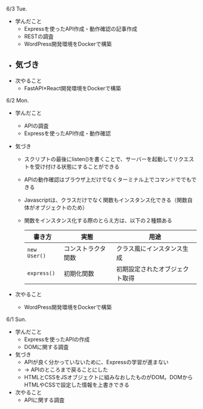 6/3 Tue.
- 学んだこと
  - Expressを使ったAPI作成・動作確認の記事作成
  - RESTの調査
  - WordPress開発環境をDockerで構築
- 気づき
  - 
- 次やること
  - FastAPI×React開発環境をDockerで構築

6/2 Mon.
- 学んだこと
  - APIの調査
  - Expressを使ったAPI作成・動作確認
- 気づき
  - スクリプトの最後にlisten()を書くことで、サーバーを起動してリクエストを受け付ける状態にすることができる
  - APIの動作確認はブラウザ上だけでなくターミナル上でコマンドででもできる
  - Javascriptは、クラスだけでなく関数もインスタンス化できる（関数自体がオブジェクトのため）
  - 関数をインスタンス化する際のとらえ方は、以下の２種類ある

    | 書き方          | 実態        | 用途              |
    | ------------ | --------- | --------------- |
    | `new User()` | コンストラクタ関数 | クラス風にインスタンス生成   |
    | `express()`  | 初期化関数     | 初期設定されたオブジェクト取得 |

- 次やること
  - WordPress開発環境をDockerで構築

6/1 Sun.
- 学んだこと
  - Expressを使ったAPIの作成
  - DOMに関する調査
- 気づき
  - APIが良く分かっていないために、Expressの学習が進まない
  - → APIのところまで戻ることにした
  - HTMLとCSSをJSオブジェクトに組みなおしたものがDOM。DOMからHTMLやCSSで設定した情報を上書きできる
- 次やること
  - APIに関する調査
